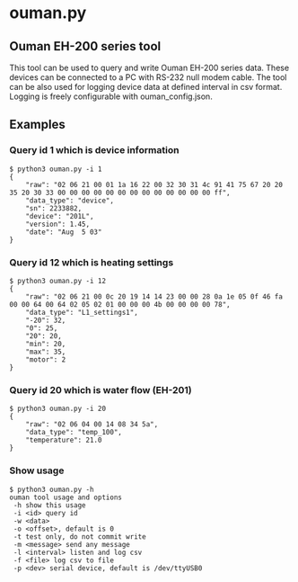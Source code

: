# ouman.py
## Ouman EH-200 series tool

This tool can be used to query and write Ouman EH-200 series data. These devices can be connected to a PC with RS-232 null modem cable. The tool can be also used for logging device data at defined interval in csv format. Logging is freely configurable with ouman_config.json.

## Examples

### Query id 1 which is device information

```
$ python3 ouman.py -i 1
{
    "raw": "02 06 21 00 01 1a 16 22 00 32 30 31 4c 91 41 75 67 20 20 35 20 30 33 00 00 00 00 00 00 00 00 00 00 00 00 00 ff",
    "data_type": "device",
    "sn": 2233882,
    "device": "201L",
    "version": 1.45,
    "date": "Aug  5 03"
}
```

### Query id 12 which is heating settings

```
$ python3 ouman.py -i 12
{
    "raw": "02 06 21 00 0c 20 19 14 14 23 00 00 28 0a 1e 05 0f 46 fa 00 00 64 00 64 02 05 02 01 00 00 00 4b 00 00 00 00 78",
    "data_type": "L1_settings1",
    "-20": 32,
    "0": 25,
    "20": 20,
    "min": 20,
    "max": 35,
    "motor": 2
}
```

### Query id 20 which is water flow (EH-201)

```
$ python3 ouman.py -i 20
{
    "raw": "02 06 04 00 14 08 34 5a",
    "data_type": "temp_100",
    "temperature": 21.0
}
```

### Show usage

```
$ python3 ouman.py -h
ouman tool usage and options
 -h show this usage
 -i <id> query id
 -w <data>
 -o <offset>, default is 0
 -t test only, do not commit write
 -m <message> send any message
 -l <interval> listen and log csv
 -f <file> log csv to file
 -p <dev> serial device, default is /dev/ttyUSB0
```
